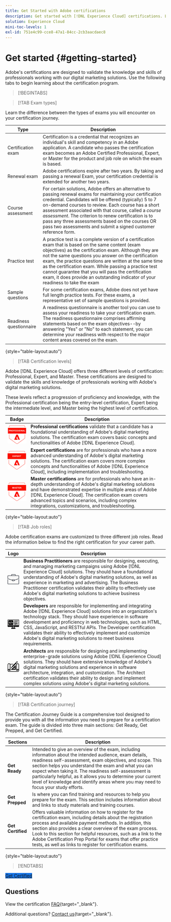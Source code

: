 ```yaml
---
title: Get Started with Adobe certifications
description: Get started with [!DNL Experience Cloud] certifications. Learn about the program and this website.
solution: Experience Cloud
mini-toc-levels: 1
exl-id: 751e4c99-cce8-47a1-84cc-2cb3aacdaec8
---
```

# Get started {#getting-started}

Adobe's certifications are designed to validate the knowledge and skills of professionals working with our digital marketing solutions. Use the following tabs to begin learning about the certification program.

>[!BEGINTABS]

>[!TAB Exam types]

Learn the difference between the types of exams you will encounter on your certification journey.

| Type | Description |
| ------- | ------- |
| Certification exam | Certification is a credential that recognizes an individual's skill and competency in an Adobe application. A candidate who passes the certification exam becomes an Adobe Certified Professional, Expert, or Master for the product and job role on which the exam is based.  |
| Renewal exam | Adobe certifications expire after two years. By taking and passing a renewal Exam, your certification credential is extended for another two years. |
| Course assessment | For certain solutions, Adobe offers an alternative to passing renewal exams for maintaining your certification credential. Candidates will be offered (typically) 5 to 7 on-demand courses to review. Each course has a short assessment associated with that course, called a _course assessment_. The criterion to renew certification is to pass any three assessments based on the courses OR pass two assessments and submit a signed customer reference form. |
| Practice test | A practice test is a complete version of a certification exam that is based on the same content (exam objectives) as the certification exam. Although they are not the same questions you answer on the certification exam, the practice questions are written at the same time as the certification exam. While passing a practice test cannot guarantee that you will pass the certification exam, it does provide an outstanding indicator of your readiness to take the exam  |
| Sample questions | For some certification exams, Adobe does not yet have full length practice tests. For these exams, a representative set of sample questions is provided.  |
| Readiness questionnaire | A readiness questionnaire is another tool you can use to assess your readiness to take your certification exam. The readiness questionnaire comprises affirming statements based on the exam objectives--by answering "Yes" or "No" to each statement, you can determine your readiness with respect to the major content areas covered on the exam. | 

{style="table-layout:auto"}

>[!TAB Certification levels]

Adobe [!DNL Experience Cloud] offers three different levels of certification: Professional, Expert, and Master. These certifications are designed to validate the skills and knowledge of professionals working with Adobe's digital marketing solutions.

These levels reflect a progression of proficiency and knowledge, with the Professional certification being the entry-level certification, Expert being the intermediate level, and Master being the highest level of certification.

|Badge|Description |
| ------- | ------- |
|![Professional Badge](/help/certifications/assets/professional-badge-Xsmall.png)| **Professional certifications** validate that a candidate has a foundational understanding of Adobe's digital marketing solutions. The certification exam covers basic concepts and functionalities of Adobe [!DNL Experience Cloud]. |
|![Expert Badge](/help/certifications/assets/expert-badge-Xsmall.png)| **Expert certifications** are for professionals who have a more advanced understanding of Adobe's digital marketing solutions. The certification exam covers more complex concepts and functionalities of Adobe [!DNL Experience Cloud], including implementation and troubleshooting. |
|![Master Badge](/help/certifications/assets/master-badge-Xsmall.png)| **Master certifications** are for professionals who have an in-depth understanding of Adobe's digital marketing solutions and have demonstrated expertise in multiple areas of Adobe [!DNL Experience Cloud]. The certification exam covers advanced topics and scenarios, including complex integrations, customizations, and troubleshooting.|

{style="table-layout:auto"}

>[!TAB Job roles]

Adobe certification exams are customized to three different job roles. Read the information below to find the right certification for your career path.

|Logo|Description |
| ------- | ------- |
|![Business Practitioner Badge](/help/certifications/assets/business_practitioner_blk_small.png)| **Business Practitioners** are responsible for designing, executing, and managing marketing campaigns using Adobe [!DNL Experience Cloud] solutions. They should have a foundational understanding of Adobe's digital marketing solutions, as well as experience in marketing and advertising. The Business Practitioner certification validates their ability to effectively use Adobe's digital marketing solutions to achieve business objectives. |
|![Developer Badge](/help/certifications/assets/developer_blk_small.png)| **Developers** are responsible for implementing and integrating Adobe [!DNL Experience Cloud] solutions into an organization's technology stack. They should have experience in software development and proficiency in web technologies, such as HTML, CSS, JavaScript, and RESTful APIs. The Developer certification validates their ability to effectively implement and customize Adobe's digital marketing solutions to meet business requirements. |
|![Architect Badge](/help/certifications/assets/architect_blk_small.png)| **Architects** are responsible for designing and implementing enterprise-grade solutions using Adobe [!DNL Experience Cloud] solutions. They should have extensive knowledge of Adobe's digital marketing solutions and experience in software architecture, integration, and customization. The Architect certification validates their ability to design and implement complex solutions using Adobe's digital marketing solutions. |

{style="table-layout:auto"}

>[!TAB Certification journey]

The Certification Journey Guide is a comprehensive tool designed to provide you with all the information you need to prepare for a certification exam. The guide is divided into three main sections: Get Ready, Get Prepped, and Get Certified.

| Sections | Description |
| ------- | ------- |
|**Get Ready** | Intended to give an overview of the exam, including information about the intended audience, exam details, readiness self-assessment, exam objectives, and scope. This section helps you understand the exam and what you can expect when taking it. The readiness self-assessment is particularly helpful, as it allows you to determine your current level of knowledge and identify areas where you may need to focus your study efforts. |
| **Get Prepped** | Is where you can find training and resources to help you prepare for the exam. This section includes information about and links to study materials and training courses. |
| **Get Certified** | Offers valuable information on how to register for the certification exam, including details about the registration process and available payment methods. In addition, this section also provides a clear overview of the exam process. Look to this section for helpful resources, such as a link to the Adobe Certification Prep Portal for exams that offer practice tests, as well as links to register for certification exams. |

{style="table-layout:auto"}

>[!ENDTABS]

<a href="https://experienceleague.adobe.com/docs/certification/certification/how-to-get-certified.html" target="_blank" class="spectrum-Button spectrum-Button--fill spectrum-Button--accent spectrum-Button--sizeM is-margin-bottom-big-big at-element-click-tracking" style="background-color:#1473E6">
                    
 <span class="spectrum-Button-label has-no-wrap">
   Get Certified
</span>
</a>

## Questions

View the certification [FAQ](https://experienceleague.adobe.com/docs/certification/certification/faq.html){target="_blank"}.

Additional questions? [Contact us](mailto:certif@adobe.com){target="_blank"}.
